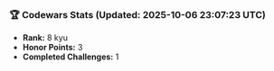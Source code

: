 ### 🏆 Codewars Stats (Updated: 2025-10-06 23:07:23 UTC)

- **Rank:** 8 kyu
- **Honor Points:** 3
- **Completed Challenges:** 1
